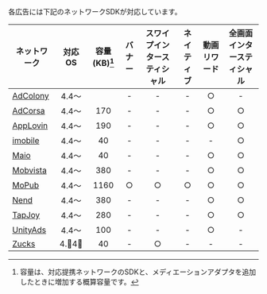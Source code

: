 

各広告には下記のネットワークSDKが対応しています。

ネットワーク|対応OS|容量(KB)[^1]| バナー | スワイプインタースティシャル | ネイティブ | 動画リワード | 全画面インタースティシャル
---|:-:|:-:|:-:|:-:|:-:|:-:|:-:
[AdColony](adcolony.md)|4.4〜| | - | - | - | ○ | -
[AdCorsa](adcorsa.md)|4.4〜|170 | - | - | - | ○ | ○
[AppLovin](applovin.md)|4.4〜|190| - | - | - | ○ | ○
[imobile](imobile.md)|4.4〜|40 | - | - | - | - | ○
[Maio](maio.md)|4.4〜|40 | - | - | - | ○ | ○
[Mobvista](mobvista.md)|4.4〜|380 | - | - | - | ○ | ○
[MoPub](mopub.md)|4.4〜|1160| ○ | ○ | ○ | ○ | ○
[Nend](nend.md)|4.4〜|380 | - | - | - | ○ | ○
[TapJoy](tapjoy.md)|4.4〜|280 | - | - | - | ○ | ○
[UnityAds](unityads.md)|4.4〜|100 | - | - | - | ○ | -
[Zucks](zucks.md)| 4.4〜| 40 | - | ○ | - | - | -

[^1]: 容量は、対応提携ネットワークのSDKと、メディエーションアダプタを追加したときに増加する概算容量です。



